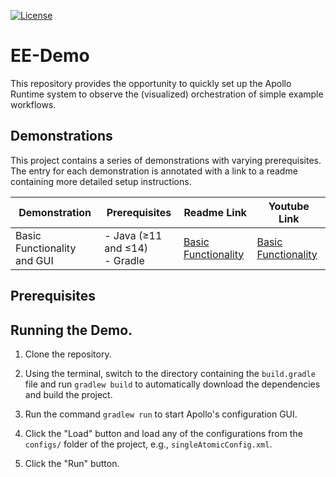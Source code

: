 [![License](https://img.shields.io/badge/License-Apache%202.0-blue.svg)](https://opensource.org/licenses/Apache-2.0)

# EE-Demo
This repository provides the opportunity to quickly set up the Apollo Runtime system to observe the (visualized) orchestration of simple example workflows.

## Demonstrations

This project contains a series of demonstrations with varying prerequisites. The entry for each demonstration is annotated with a link to a readme containing more detailed setup instructions.

Demonstration | Prerequisites | Readme Link | Youtube Link
--------------|---------------|-------------| -------------
Basic Functionality and GUI | - Java (≥11 and ≤14) <br> - Gradle | [Basic Functionality](https://github.com/Apollo-Core/EE-Demo/tree/master/documentation/BasicFunctionality) | [Basic Functionality](https://www.youtube.com/watch?v=KFoT99tpJBk)


## Prerequisites

## Running the Demo.

1. Clone the repository.

2. Using the terminal, switch to the directory containing the `build.gradle` file and run `gradlew build` to automatically download the dependencies and build the project.

3. Run the command `gradlew run` to start Apollo's configuration GUI.

4. Click the "Load" button and load any of the configurations from the `configs/` folder of the project, e.g., `singleAtomicConfig.xml`.

5. Click the "Run" button.

